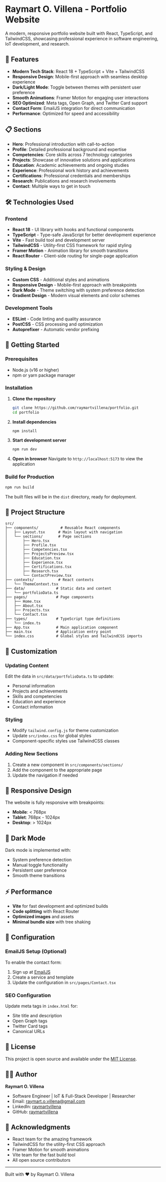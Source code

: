 # Raymart O. Villena - Portfolio Website

A modern, responsive portfolio website built with React, TypeScript, and TailwindCSS, showcasing professional experience in software engineering, IoT development, and research.

## 🚀 Features

- **Modern Tech Stack**: React 18 + TypeScript + Vite + TailwindCSS
- **Responsive Design**: Mobile-first approach with seamless desktop experience
- **Dark/Light Mode**: Toggle between themes with persistent user preference
- **Smooth Animations**: Framer Motion for engaging user interactions
- **SEO Optimized**: Meta tags, Open Graph, and Twitter Card support
- **Contact Form**: EmailJS integration for direct communication
- **Performance**: Optimized for speed and accessibility

## 📋 Sections

- **Hero**: Professional introduction with call-to-action
- **Profile**: Detailed professional background and expertise
- **Competencies**: Core skills across 7 technology categories
- **Projects**: Showcase of innovative solutions and applications
- **Education**: Academic achievements and ongoing studies
- **Experience**: Professional work history and achievements
- **Certifications**: Professional credentials and memberships
- **Research**: Publications and research involvements
- **Contact**: Multiple ways to get in touch

## 🛠️ Technologies Used

### Frontend
- **React 18** - UI library with hooks and functional components
- **TypeScript** - Type-safe JavaScript for better development experience
- **Vite** - Fast build tool and development server
- **TailwindCSS** - Utility-first CSS framework for rapid styling
- **Framer Motion** - Animation library for smooth transitions
- **React Router** - Client-side routing for single-page application

### Styling & Design
- **Custom CSS** - Additional styles and animations
- **Responsive Design** - Mobile-first approach with breakpoints
- **Dark Mode** - Theme switching with system preference detection
- **Gradient Design** - Modern visual elements and color schemes

### Development Tools
- **ESLint** - Code linting and quality assurance
- **PostCSS** - CSS processing and optimization
- **Autoprefixer** - Automatic vendor prefixing

## 🚀 Getting Started

### Prerequisites
- Node.js (v16 or higher)
- npm or yarn package manager

### Installation

1. **Clone the repository**
   ```bash
   git clone https://github.com/raymartvillena/portfolio.git
   cd portfolio
   ```

2. **Install dependencies**
   ```bash
   npm install
   ```

3. **Start development server**
   ```bash
   npm run dev
   ```

4. **Open in browser**
   Navigate to `http://localhost:5173` to view the application

### Build for Production

```bash
npm run build
```

The built files will be in the `dist` directory, ready for deployment.

## 📁 Project Structure

```
src/
├── components/          # Reusable React components
│   ├── Layout.tsx      # Main layout with navigation
│   └── sections/       # Page sections
│       ├── Hero.tsx
│       ├── Profile.tsx
│       ├── Competencies.tsx
│       ├── ProjectsPreview.tsx
│       ├── Education.tsx
│       ├── Experience.tsx
│       ├── Certifications.tsx
│       ├── Research.tsx
│       └── ContactPreview.tsx
├── contexts/           # React contexts
│   └── ThemeContext.tsx
├── data/              # Static data and content
│   └── portfolioData.ts
├── pages/             # Page components
│   ├── Home.tsx
│   ├── About.tsx
│   ├── Projects.tsx
│   └── Contact.tsx
├── types/             # TypeScript type definitions
│   └── index.ts
├── App.tsx            # Main application component
├── main.tsx           # Application entry point
└── index.css          # Global styles and TailwindCSS imports
```

## 🎨 Customization

### Updating Content
Edit the data in `src/data/portfolioData.ts` to update:
- Personal information
- Projects and achievements
- Skills and competencies
- Education and experience
- Contact information

### Styling
- Modify `tailwind.config.js` for theme customization
- Update `src/index.css` for global styles
- Component-specific styles use TailwindCSS classes

### Adding New Sections
1. Create a new component in `src/components/sections/`
2. Add the component to the appropriate page
3. Update the navigation if needed

## 📱 Responsive Design

The website is fully responsive with breakpoints:
- **Mobile**: < 768px
- **Tablet**: 768px - 1024px
- **Desktop**: > 1024px

## 🌙 Dark Mode

Dark mode is implemented with:
- System preference detection
- Manual toggle functionality
- Persistent user preference
- Smooth theme transitions

## ⚡ Performance

- **Vite** for fast development and optimized builds
- **Code splitting** with React Router
- **Optimized images** and assets
- **Minimal bundle size** with tree shaking

## 🔧 Configuration

### EmailJS Setup (Optional)
To enable the contact form:
1. Sign up at [EmailJS](https://www.emailjs.com/)
2. Create a service and template
3. Update the configuration in `src/pages/Contact.tsx`

### SEO Configuration
Update meta tags in `index.html` for:
- Site title and description
- Open Graph tags
- Twitter Card tags
- Canonical URLs

## 📄 License

This project is open source and available under the [MIT License](LICENSE).

## 👨‍💻 Author

**Raymart O. Villena**
- Software Engineer | IoT & Full-Stack Developer | Researcher
- Email: raymart.o.villena@gmail.com
- LinkedIn: [raymartvillena](https://linkedin.com/in/raymartvillena)
- GitHub: [raymartvillena](https://github.com/raymartvillena)

## 🙏 Acknowledgments

- React team for the amazing framework
- TailwindCSS for the utility-first CSS approach
- Framer Motion for smooth animations
- Vite team for the fast build tool
- All open source contributors

---

Built with ❤️ by Raymart O. Villena